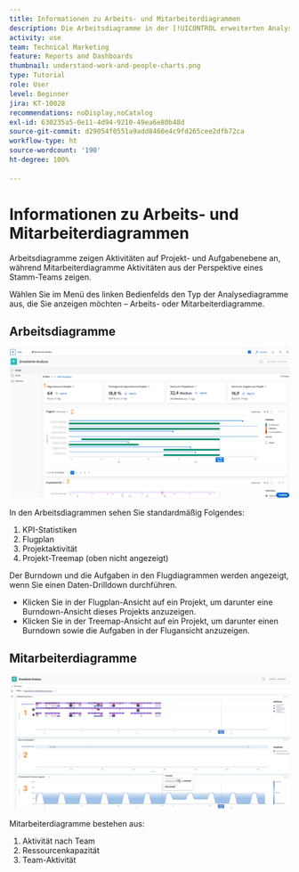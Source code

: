 ```yaml
---
title: Informationen zu Arbeits- und Mitarbeiterdiagrammen
description: Die Arbeitsdiagramme in der [!UICONTROL erweiterten Analyse] zeigen Aktivitäten auf Projekt- und Aufgabenebene an, während Mitarbeiterdiagramme Aktivitäten aus der Perspektive eines Stamm-Teams zeigen.
activity: use
team: Technical Marketing
feature: Reports and Dashboards
thumbnail: understand-work-and-people-charts.png
type: Tutorial
role: User
level: Beginner
jira: KT-10028
recommendations: noDisplay,noCatalog
exl-id: 630235a5-0e11-4d94-9210-49ea6e80b48d
source-git-commit: d29054f0551a9add8460e4c9fd265cee2dfb72ca
workflow-type: ht
source-wordcount: '190'
ht-degree: 100%

---
```


# Informationen zu Arbeits- und Mitarbeiterdiagrammen

Arbeitsdiagramme zeigen Aktivitäten auf Projekt- und Aufgabenebene an, während Mitarbeiterdiagramme Aktivitäten aus der Perspektive eines Stamm-Teams zeigen.

Wählen Sie im Menü des linken Bedienfelds den Typ der Analysediagramme aus, die Sie anzeigen möchten – Arbeits- oder Mitarbeiterdiagramme.

## Arbeitsdiagramme

![Ein Bild der Suche nach [!UICONTROL Analyse]-Funktionen in [!DNL Workfront Classic]](assets/section-1-1.png)

In den Arbeitsdiagrammen sehen Sie standardmäßig Folgendes:

1. KPI-Statistiken
1. Flugplan
1. Projektaktivität
1. Projekt-Treemap (oben nicht angezeigt)

Der Burndown und die Aufgaben in den Flugdiagrammen werden angezeigt, wenn Sie einen Daten-Drilldown durchführen.

* Klicken Sie in der Flugplan-Ansicht auf ein Projekt, um darunter eine Burndown-Ansicht dieses Projekts anzuzeigen.
* Klicken Sie in der Treemap-Ansicht auf ein Projekt, um darunter einen Burndown sowie die Aufgaben in der Flugansicht anzuzeigen.

## Mitarbeiterdiagramme

![Ein Bild mit der Suche nach der [!UICONTROL Analyse]-Funktion in [!DNL Workfront Classic]](assets/section-1-2.png)

Mitarbeiterdiagramme bestehen aus:

1. Aktivität nach Team
1. Ressourcenkapazität
1. Team-Aktivität
